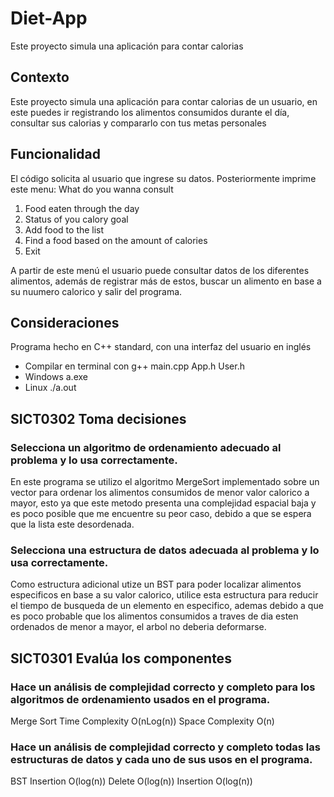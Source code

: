 # Diet-App
Este proyecto simula una aplicación para contar calorias
## Contexto
Este proyecto simula una aplicación para contar calorias de un usuario, en este puedes ir registrando los alimentos consumidos durante el día, consultar sus calorias
y compararlo con tus metas personales
## Funcionalidad
El código solicita al usuario que ingrese su datos.
Posteriormente imprime este menu:
What do you wanna consult
1. Food eaten through the day
2. Status of you calory goal
3. Add food to the list
4. Find a food based on the amount of calories
5. Exit
   
A partir de este menú el usuario puede consultar datos de los diferentes alimentos,
además de registrar más de estos, buscar un alimento en base a su nuumero calorico y salir del programa.
## Consideraciones
Programa hecho en C++ standard, con una interfaz del usuario en inglés
- Compilar en terminal con g++ main.cpp App.h User.h
- Windows a.exe
- Linux ./a.out
## SICT0302 Toma decisiones 
### Selecciona un algoritmo de ordenamiento adecuado al problema y lo usa correctamente.
En este programa se utilizo el algoritmo MergeSort implementado sobre un vector para ordenar los alimentos consumidos
de menor valor calorico a mayor, esto ya que este metodo presenta una complejidad espacial baja y es poco posible que me encuentre 
su peor caso, debido a que se espera que la lista este desordenada.
### Selecciona una estructura de datos adecuada al problema y lo usa correctamente.
Como estructura adicional utize un BST para poder localizar alimentos especificos en base a su valor calorico, 
utilice esta estructura para reducir el tiempo de busqueda de un elemento en especifico, ademas debido a que es
poco probable que los alimentos consumidos a traves de dia esten ordenados de menor a mayor, el arbol no deberia deformarse.
## SICT0301 Evalúa los componentes
### Hace un análisis de complejidad correcto y completo para los algoritmos de ordenamiento usados en el programa.
Merge Sort 
Time Complexity O(nLog(n))
Space Complexity O(n)
### Hace un análisis de complejidad correcto y completo todas las estructuras de datos y cada uno de sus usos en el programa.
BST 
Insertion O(log(n))
Delete O(log(n))
Insertion O(log(n))

